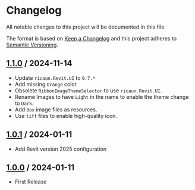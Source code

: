 # Changelog
All notable changes to this project will be documented in this file.

The format is based on [Keep a Changelog](http://keepachangelog.com/en/1.0.0/)
and this project adheres to [Semantic Versioning](http://semver.org/spec/v2.0.0.html).

## [1.1.0] / 2024-11-14
- Update `ricaun.Revit.UI` to `0.7.*`
- Add missing `Orange` color
- Obsolete `RibbonImageThemeSelector` to use `ricaun.Revit.UI`.
- Rename Images to have `Light` in the name to enable the theme change to `Dark`.
- Add `Box` image files as resources.
- Use `tiff` files to enable high-quality icon.

## [1.0.1] / 2024-01-11
- Add Revit version 2025 configuration

## [1.0.0] / 2024-01-11
- First Release

[vNext]: ../../compare/1.0.0...HEAD
[1.1.0]: ../../compare/1.0.1...1.1.0
[1.0.1]: ../../compare/1.0.0...1.0.1
[1.0.0]: ../../compare/1.0.0